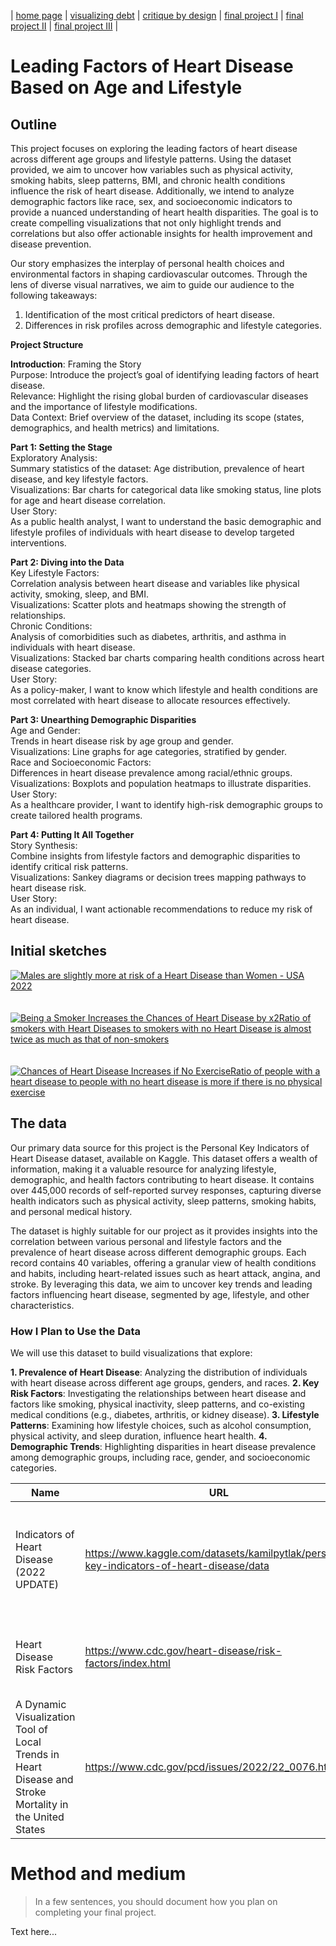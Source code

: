 | [home page](https://adityakolpe.github.io/Data-Canvas/) | [visualizing debt](visualizing-government-debt) | [critique by design](critique-by-design) | [final project I](final-project-part-one) | [final project II](final-project-part-two) | [final project III](final-project-part-three) |

# Leading Factors of Heart Disease Based on Age and Lifestyle

## Outline

This project focuses on exploring the leading factors of heart disease across different age groups and lifestyle patterns. Using the dataset provided, we aim to uncover how variables such as physical activity, smoking habits, sleep patterns, BMI, and chronic health conditions influence the risk of heart disease. Additionally, we intend to analyze demographic factors like race, sex, and socioeconomic indicators to provide a nuanced understanding of heart health disparities. The goal is to create compelling visualizations that not only highlight trends and correlations but also offer actionable insights for health improvement and disease prevention.<br>

Our story emphasizes the interplay of personal health choices and environmental factors in shaping cardiovascular outcomes. Through the lens of diverse visual narratives, we aim to guide our audience to the following takeaways:<br>
1. Identification of the most critical predictors of heart disease.<br>
2. Differences in risk profiles across demographic and lifestyle categories.<br>

**Project Structure**<br>

**Introduction**: 
Framing the Story<br>
Purpose: Introduce the project’s goal of identifying leading factors of heart disease.<br>
Relevance: Highlight the rising global burden of cardiovascular diseases and the importance of lifestyle modifications.<br>
Data Context: Brief overview of the dataset, including its scope (states, demographics, and health metrics) and limitations.<br>

**Part 1: Setting the Stage**<br>
Exploratory Analysis:<br>
Summary statistics of the dataset: Age distribution, prevalence of heart disease, and key lifestyle factors.<br>
Visualizations: Bar charts for categorical data like smoking status, line plots for age and heart disease correlation.<br>
User Story:<br>
As a public health analyst, I want to understand the basic demographic and lifestyle profiles of individuals with heart disease to develop targeted interventions.<br>

**Part 2: Diving into the Data**<br>
Key Lifestyle Factors:<br>
Correlation analysis between heart disease and variables like physical activity, smoking, sleep, and BMI.<br>
Visualizations: Scatter plots and heatmaps showing the strength of relationships.<br>
Chronic Conditions:<br>
Analysis of comorbidities such as diabetes, arthritis, and asthma in individuals with heart disease.<br>
Visualizations: Stacked bar charts comparing health conditions across heart disease categories.<br>
User Story:<br>
As a policy-maker, I want to know which lifestyle and health conditions are most correlated with heart disease to allocate resources effectively.<br>

**Part 3: Unearthing Demographic Disparities**<br>
Age and Gender:<br>
Trends in heart disease risk by age group and gender.<br>
Visualizations: Line graphs for age categories, stratified by gender.<br>
Race and Socioeconomic Factors:<br>
Differences in heart disease prevalence among racial/ethnic groups.<br>
Visualizations: Boxplots and population heatmaps to illustrate disparities.<br>
User Story:<br>
As a healthcare provider, I want to identify high-risk demographic groups to create tailored health programs.<br>

**Part 4: Putting It All Together**<br>
Story Synthesis:<br>
Combine insights from lifestyle factors and demographic disparities to identify critical risk patterns.<br>
Visualizations: Sankey diagrams or decision trees mapping pathways to heart disease risk.<br>
User Story:<br>
As an individual, I want actionable recommendations to reduce my risk of heart disease.<br>

## Initial sketches <br>

<div class='tableauPlaceholder' id='viz1732153520978' style='position: relative'><noscript><a href='#'><img alt='Males are slightly more at risk of a Heart Disease than Women - USA 2022 ' src='https:&#47;&#47;public.tableau.com&#47;static&#47;images&#47;Ma&#47;MalesareslightlymoreatriskofHeartDiseasethanWomen-USA2022&#47;Gender&#47;1_rss.png' style='border: none' /></a></noscript><object class='tableauViz'  style='display:none;'><param name='host_url' value='https%3A%2F%2Fpublic.tableau.com%2F' /> <param name='embed_code_version' value='3' /> <param name='site_root' value='' /><param name='name' value='MalesareslightlymoreatriskofHeartDiseasethanWomen-USA2022&#47;Gender' /><param name='tabs' value='no' /><param name='toolbar' value='yes' /><param name='static_image' value='https:&#47;&#47;public.tableau.com&#47;static&#47;images&#47;Ma&#47;MalesareslightlymoreatriskofHeartDiseasethanWomen-USA2022&#47;Gender&#47;1.png' /> <param name='animate_transition' value='yes' /><param name='display_static_image' value='yes' /><param name='display_spinner' value='yes' /><param name='display_overlay' value='yes' /><param name='display_count' value='yes' /><param name='language' value='en-US' /><param name='filter' value='publish=yes' /></object></div>                
<script type='text/javascript'>                    
  var divElement = document.getElementById('viz1732153520978');                    
  var vizElement = divElement.getElementsByTagName('object')[0];                    
  vizElement.style.width='100%';vizElement.style.height=(divElement.offsetWidth*0.75)+'px';                    
  var scriptElement = document.createElement('script');                    
  scriptElement.src = 'https://public.tableau.com/javascripts/api/viz_v1.js';                    
  vizElement.parentNode.insertBefore(scriptElement, vizElement);                
</script>

<br>
<br>
<div class='tableauPlaceholder' id='viz1732153600857' style='position: relative'><noscript><a href='#'><img alt='Being a Smoker Increases the Chances of Heart Disease by x2Ratio of smokers with Heart Diseases to smokers with no Heart Disease is almost twice as much as that of non-smokers ' src='https:&#47;&#47;public.tableau.com&#47;static&#47;images&#47;Be&#47;BeingaSmokerIncreasestheChancesofHeartDiseasebyx2&#47;Smoker&#47;1_rss.png' style='border: none' /></a></noscript><object class='tableauViz'  style='display:none;'><param name='host_url' value='https%3A%2F%2Fpublic.tableau.com%2F' /> <param name='embed_code_version' value='3' /> <param name='site_root' value='' /><param name='name' value='BeingaSmokerIncreasestheChancesofHeartDiseasebyx2&#47;Smoker' /><param name='tabs' value='no' /><param name='toolbar' value='yes' /><param name='static_image' value='https:&#47;&#47;public.tableau.com&#47;static&#47;images&#47;Be&#47;BeingaSmokerIncreasestheChancesofHeartDiseasebyx2&#47;Smoker&#47;1.png' /> <param name='animate_transition' value='yes' /><param name='display_static_image' value='yes' /><param name='display_spinner' value='yes' /><param name='display_overlay' value='yes' /><param name='display_count' value='yes' /><param name='language' value='en-US' /><param name='filter' value='publish=yes' /></object></div>                
<script type='text/javascript'>                    
  var divElement = document.getElementById('viz1732153600857');                   
  var vizElement = divElement.getElementsByTagName('object')[0];                    
  vizElement.style.width='100%';vizElement.style.height=(divElement.offsetWidth*0.75)+'px';                    
  var scriptElement = document.createElement('script');                    
  scriptElement.src = 'https://public.tableau.com/javascripts/api/viz_v1.js';                    
  vizElement.parentNode.insertBefore(scriptElement, vizElement);                
</script>

<br>
<br>
<div class='tableauPlaceholder' id='viz1732153783144' style='position: relative'><noscript><a href='#'><img alt='Chances of Heart Disease Increases if No ExerciseRatio of people with a heart disease to people with no heart disease is more if there is no physical exercise ' src='https:&#47;&#47;public.tableau.com&#47;static&#47;images&#47;Ch&#47;ChancesofHeartDiseaseIncreasesifNoExercise&#47;Exercise&#47;1_rss.png' style='border: none' /></a></noscript><object class='tableauViz'  style='display:none;'><param name='host_url' value='https%3A%2F%2Fpublic.tableau.com%2F' /> <param name='embed_code_version' value='3' /> <param name='site_root' value='' /><param name='name' value='ChancesofHeartDiseaseIncreasesifNoExercise&#47;Exercise' /><param name='tabs' value='no' /><param name='toolbar' value='yes' /><param name='static_image' value='https:&#47;&#47;public.tableau.com&#47;static&#47;images&#47;Ch&#47;ChancesofHeartDiseaseIncreasesifNoExercise&#47;Exercise&#47;1.png' /> <param name='animate_transition' value='yes' /><param name='display_static_image' value='yes' /><param name='display_spinner' value='yes' /><param name='display_overlay' value='yes' /><param name='display_count' value='yes' /><param name='language' value='en-US' /><param name='filter' value='publish=yes' /></object></div>                
<script type='text/javascript'>                    
  var divElement = document.getElementById('viz1732153783144');                    
  var vizElement = divElement.getElementsByTagName('object')[0];                    
  vizElement.style.width='100%';vizElement.style.height=(divElement.offsetWidth*0.75)+'px';                    
  var scriptElement = document.createElement('script');                    
  scriptElement.src = 'https://public.tableau.com/javascripts/api/viz_v1.js';                    
  vizElement.parentNode.insertBefore(scriptElement, vizElement);                
</script>



## The data
Our primary data source for this project is the Personal Key Indicators of Heart Disease dataset, available on Kaggle. This dataset offers a wealth of information, making it a valuable resource for analyzing lifestyle, demographic, and health factors contributing to heart disease. It contains over 445,000 records of self-reported survey responses, capturing diverse health indicators such as physical activity, sleep patterns, smoking habits, and personal medical history.

The dataset is highly suitable for our project as it provides insights into the correlation between various personal and lifestyle factors and the prevalence of heart disease across different demographic groups. Each record contains 40 variables, offering a granular view of health conditions and habits, including heart-related issues such as heart attack, angina, and stroke. By leveraging this data, we aim to uncover key trends and leading factors influencing heart disease, segmented by age, lifestyle, and other characteristics.

### How I Plan to Use the Data
We will use this dataset to build visualizations that explore:

**1. Prevalence of Heart Disease**: Analyzing the distribution of individuals with heart disease across different age groups, genders, and races.
**2. Key Risk Factors**: Investigating the relationships between heart disease and factors like smoking, physical inactivity, sleep patterns, and co-existing medical conditions (e.g., diabetes, arthritis, or kidney disease).
**3. Lifestyle Patterns**: Examining how lifestyle choices, such as alcohol consumption, physical activity, and sleep duration, influence heart health.
**4. Demographic Trends**: Highlighting disparities in heart disease prevalence among demographic groups, including race, gender, and socioeconomic categories.

| Name | URL | Description |
|------|-----|-------------|
|Indicators of Heart Disease (2022 UPDATE)|https://www.kaggle.com/datasets/kamilpytlak/personal-key-indicators-of-heart-disease/data|Publicly Accessible, 445k rows, 40 cols. Details about heart diseases, lifestyle, demographics|
|Heart Disease Risk Factors|https://www.cdc.gov/heart-disease/risk-factors/index.html|Information about major factors affecting heart diseases|
|A Dynamic Visualization Tool of Local Trends in Heart Disease and Stroke Mortality in the United States|https://www.cdc.gov/pcd/issues/2022/22_0076.htm|Visualizations by the Government about Heart Diseases across the country|

# Method and medium
> In a few sentences, you should document how you plan on completing your final project. 

Text here...
